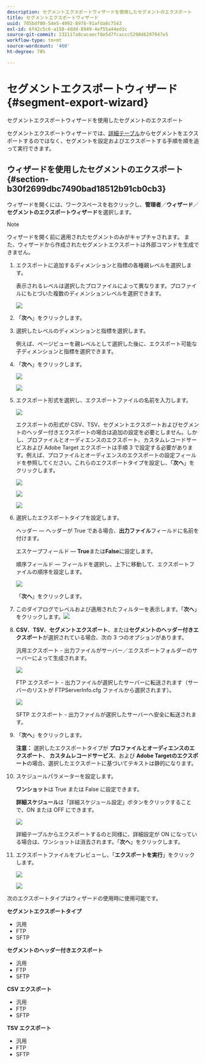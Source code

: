 ```yaml
---
description: セグメントエクスポートウィザードを使用したセグメントのエクスポート
title: セグメントエクスポートウィザード
uuid: 705bdf00-54e5-4992-8978-91afda8c7543
exl-id: 6f42c5c6-a158-4ddd-8949-4ef55a44ed1c
source-git-commit: 232117a8cacaecf8e5d7fcaccc5290d6297947e5
workflow-type: tm+mt
source-wordcount: '460'
ht-degree: 78%

---
```


# セグメントエクスポートウィザード{#segment-export-wizard}

セグメントエクスポートウィザードを使用したセグメントのエクスポート

セグメントエクスポートウィザードでは、[詳細テーブル](https://experienceleague.adobe.com/docs/data-workbench/using/client/export-data/c-sgmt-expt.html)からセグメントをエクスポートするのではなく、セグメントを設定およびエクスポートする手順を順を追って実行できます。

## ウィザードを使用したセグメントのエクスポート {#section-b30f2699dbc7490bad18512b91cb0cb3}

ウィザードを開くには、ワークスペースを右クリックし、**管理者**／**ウィザード**／**セグメントのエクスポートウィザード**&#x200B;を選択します。

>[!NOTE]
>
>ウィザードを開く前に適用されたセグメントのみがキャプチャされます。 また、ウィザードから作成されたセグメントエクスポートは外部コマンドを生成できません。

1. エクスポートに追加するディメンションと指標の各種親レベルを選択します。

   表示されるレベルは選択したプロファイルによって異なります。プロファイルにもとづいた複数のディメンションレベルを選択できます。

   ![](assets/seg_wizard_1.png)

1. 「**次へ**」をクリックします。
1. 選択したレベルのディメンションと指標を選択します。

   例えば、ページビューを親レベルとして選択した後に、エクスポート可能な子ディメンションと指標を選択できます。

1. 「**次へ**」をクリックします。

   ![](assets/seg_wizard_2.png)

   ![](assets/seg_wizard_2_1.png)

1. エクスポート形式を選択し、エクスポートファイルの名前を入力します。

   ![](assets/seg_wizard_3.png)

   エクスポートの形式が CSV、TSV、セグメントエクスポートおよびセグメントのヘッダー付きエクスポートの場合は追加の設定を必要としません。しかし、プロファイルとオーディエンスのエクスポート、カスタムレコードサービスおよび Adobe Target エクスポートは手順 3 で設定する必要があります。例えば、プロファイルとオーディエンスのエクスポートの設定フィールドを参照してください。これらのエクスポートタイプを設定し、「**次へ**」をクリックします。

   ![](assets/seg_wizard_3_1.png)

   ![](assets/seg_wizard_3_2.png)

   ![](assets/seg_wizard_3_3.png)

1. 選択したエクスポートタイプを設定します。

   ヘッダー — ヘッダーが True である場合、**出力ファイル**&#x200B;フィールドに名前を付けます。

   エスケープフィールド — **True**&#x200B;または&#x200B;**False**&#x200B;に設定します。

   順序フィールド — フィールドを選択し、上下に移動して、エクスポートファイルの順序を設定します。

   ![](assets/seg_wizard_4.png)

   「**次へ**」をクリックします。

1. このダイアログでレベルおよび適用されたフィルターを表示します。「**次へ**」をクリックします。![](assets/seg_wizard_5.png)

1. **CSV**、**TSV**、**セグメントエクスポート**、または&#x200B;**セグメントのヘッダー付きエクスポート**&#x200B;が選択されている場合、次の 3 つのオプションがあります。

   汎用エクスポート - 出力ファイルがサーバー／エクスポートフォルダーのサーバーによって生成されます。

   ![](assets/seg_wizard_6.png)

   FTP エクスポート - 出力ファイルが選択したサーバーに転送されます（サーバーのリストが FTPServerInfo.cfg ファイルから選択されます）。

   ![](assets/seg_wizard_6_1.png)

   SFTP エクスポート - 出力ファイルが選択したサーバーへ安全に転送されます。

1. 「**次へ**」をクリックします。

   **注意：** 選択したエクスポートタイプが **プロファイルとオーディエンスのエクスポート**、 **カスタムレコードサービス**、および **Adobe Targetのエクスポート**&#x200B;の場合、選択したエクスポートに基づいてテキストは静的になります。

1. スケジュールパラメーターを設定します。

   **ワンショット**&#x200B;は True または False に設定できます。

   **詳細スケジュール**&#x200B;は「詳細スケジュール設定」ボタンをクリックすることで、ON または OFF にできます。

   ![](assets/seg_wizard_7.png)

   詳細テーブルからエクスポートするのと同様に、詳細設定が ON になっている場合は、ワンショットは消去されます。「**次へ**」をクリックします。

1. エクスポートファイルをプレビューし、「**エクスポートを実行**」をクリックします。

   ![](assets/seg_wizard_8.png)

   ![](assets/seg_wizard_8_1.png)

次のエクスポートタイプはウィザードの使用時に使用可能です。

**セグメントエクスポートタイプ**

* 汎用
* FTP
* SFTP

**セグメントのヘッダー付きエクスポート**

* 汎用
* FTP
* SFTP

**CSV エクスポート**

* 汎用
* FTP
* SFTP

**TSV エクスポート**

* 汎用
* FTP
* SFTP
